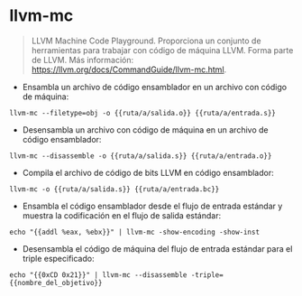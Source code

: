 # llvm-mc

> LLVM Machine Code Playground. Proporciona un conjunto de herramientas para trabajar con código de máquina LLVM.
> Forma parte de LLVM.
> Más información: <https://llvm.org/docs/CommandGuide/llvm-mc.html>.

- Ensambla un archivo de código ensamblador en un archivo con código de máquina:

`llvm-mc --filetype=obj -o {{ruta/a/salida.o}} {{ruta/a/entrada.s}}`

- Desensambla un archivo con código de máquina en un archivo de código ensamblador:

`llvm-mc --disassemble -o {{ruta/a/salida.s}} {{ruta/a/entrada.o}}`

- Compila el archivo de código de bits LLVM en código ensamblador:

`llvm-mc -o {{ruta/a/salida.s}} {{ruta/a/entrada.bc}}`

- Ensambla el código ensamblador desde el flujo de entrada estándar y muestra la codificación en el flujo de salida estándar:

`echo "{{addl %eax, %ebx}}" | llvm-mc -show-encoding -show-inst`

- Desensambla el código de máquina del flujo de entrada estándar para el triple especificado:

`echo "{{0xCD 0x21}}" | llvm-mc --disassemble -triple={{nombre_del_objetivo}}`
